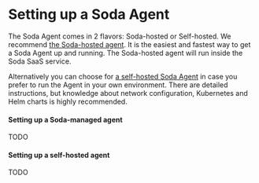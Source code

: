 # Setting up a Soda Agent

The Soda Agent comes in 2 flavors: Soda-hosted or Self-hosted.
We recommend [the Soda-hosted agent](#setting-up-a-soda-managed-agent).  It is the easiest and fastest 
way to get a Soda Agent up and running.  The Soda-hosted agent will run inside the Soda SaaS service.

Alternatively you can choose for [a self-hosted Soda Agent](#setting-up-a-self-hosted-agent) in case 
you prefer to run the Agent in your own environment.  There are detailed instructions, but knowledge 
about network configuration, Kubernetes and Helm charts is highly recommended.

#### Setting up a Soda-managed agent

TODO

#### Setting up a self-hosted agent

TODO

